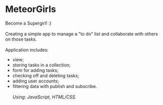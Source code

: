 # MeteorGirls
Become a Supergirl! :)
<br/><br/>
Creating a simple app to manage a "to do" list and collaborate with others on those tasks.
<br/><br/>
Application includes: 
- view;
- storing tasks in a collection;
- form for adding tasks;
- checking off and deleting tasks;
- adding user accounts;
- filtering data with publish and subscribe.
<br/><br/>
<i>Using: JavaScript, HTML/CSS.</i>
